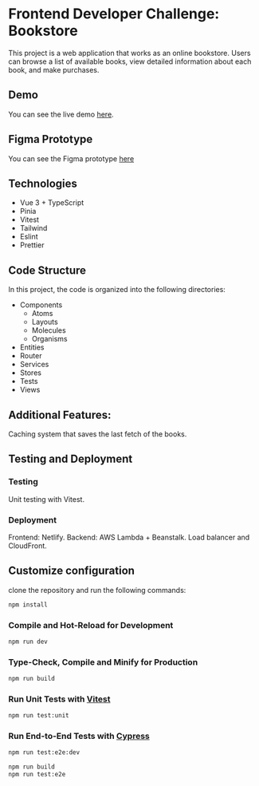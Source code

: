 # Frontend Developer Challenge: Bookstore

This project is a web application that works as an online bookstore. Users can browse a list of available books, view detailed information about each book, and make purchases.

## Demo

You can see the live demo [here](https://cirbook-challenge.netlify.app/).

## Figma Prototype

You can see the Figma prototype [here](https://www.figma.com/file/ctK4GfWiA3fU7c16BRjDqu/Untitled?type=design&node-id=89%3A83&mode=design&t=TRPNYE3Y530Cg2w0-1)

## Technologies

- Vue 3 + TypeScript
- Pinia
- Vitest
- Tailwind
- Eslint
- Prettier

## Code Structure

In this project, the code is organized into the following directories:

- Components
  - Atoms
  - Layouts
  - Molecules
  - Organisms
- Entities
- Router
- Services
- Stores
- Tests
- Views

## Additional Features:

Caching system that saves the last fetch of the books.

## Testing and Deployment

### Testing

Unit testing with Vitest.

### Deployment

Frontend: Netlify.
Backend: AWS Lambda + Beanstalk.
Load balancer and CloudFront.

## Customize configuration

clone the repository and run the following commands:

```sh
npm install
```

### Compile and Hot-Reload for Development

```sh
npm run dev
```

### Type-Check, Compile and Minify for Production

```sh
npm run build
```

### Run Unit Tests with [Vitest](https://vitest.dev/)

```sh
npm run test:unit
```

### Run End-to-End Tests with [Cypress](https://www.cypress.io/)

```sh
npm run test:e2e:dev
```

```sh
npm run build
npm run test:e2e
```
